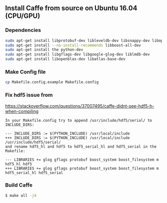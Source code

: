 ## Install Caffe from source on Ubuntu 16.04 (CPU/GPU)

### Dependencies
```sh
sudo apt-get install libprotobuf-dev libleveldb-dev libsnappy-dev libopencv-dev libhdf5-serial-dev protobuf-compiler
sudo apt-get install --no-install-recommends libboost-all-dev
sudo apt-get install the python-dev
sudo apt-get install libgflags-dev libgoogle-glog-dev liblmdb-dev
sudo apt-get install libopenblas-dev libatlas-base-dev
```

### Make Config file
```sh
cp Makefile.config.example Makefile.config
```

### Fix hdf5 issue from 
https://stackoverflow.com/questions/37007495/caffe-didnt-see-hdf5-h-when-compiling
```
In your Makefile.config try to append /usr/include/hdf5/serial/ to INCLUDE_DIRS:

--- INCLUDE_DIRS := $(PYTHON_INCLUDE) /usr/local/include
+++ INCLUDE_DIRS := $(PYTHON_INCLUDE) /usr/local/include /usr/include/hdf5/serial/
and rename hdf5_hl and hdf5 to hdf5_serial_hl and hdf5_serial in the Makefile:

--- LIBRARIES += glog gflags protobuf boost_system boost_filesystem m hdf5_hl hdf5
+++ LIBRARIES += glog gflags protobuf boost_system boost_filesystem m hdf5_serial_hl hdf5_serial
```

### Build Caffe
```sh
$ make all -j4
```
